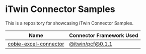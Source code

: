 # iTwin Connector Samples

This is a repository for showcasing iTwin Connector Samples.

| Name | Connector Framework Used |
|-     |-    |
| [cobie-excel-connector](https://github.com/iTwin/connector-samples/tree/main/cobie-excel-connector) | [@itwin/pcf@0.1.1](https://github.com/iTwin/pcf/releases/tag/v0.1.1) |
